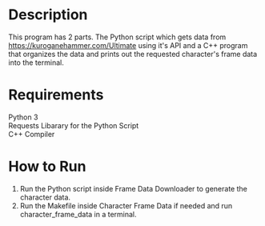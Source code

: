 # Description
This program has 2 parts. The Python script which gets data from https://kuroganehammer.com/Ultimate using it's API and a C++ program that organizes the data and prints out the requested character's frame data into the terminal.

# Requirements
Python 3  
Requests Libarary for the Python Script  
C++ Compiler  

# How to Run
1. Run the Python script inside Frame Data Downloader to generate the character data.
2. Run the Makefile inside Character Frame Data if needed and run character_frame_data in a terminal.